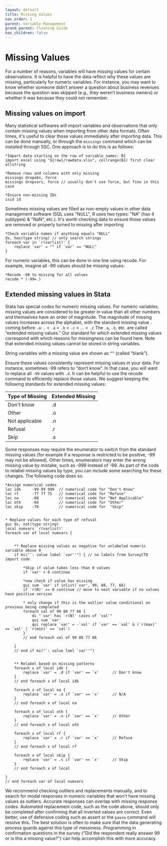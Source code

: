 ```yaml
---
layout: default
title: Missing Values
nav_order: 1
parent: Variable Management
grand_parent: Cleaning Guide
has_children: false
---
```


# Missing Values
For a number of reasons, variables will have missing values for certain observations. It is helpful to have the data reflect why these values are missing, particularly for numeric variables. For instance, you may want to know whether someone didn’t answer a question about business revenues because the question was skipped (e.g., they weren’t business owners) or whether it was because they could not remember.

## Missing values on import

Many statistical softwares will import variables and observations that only contain missing values when importing from other data formats. Often times, it's useful to clear those values immediately after importing data. This can be done manually, or through the `missings` command which can be installed through SSC. One approach is to do this is as follows:
```
*Import data starting on the row of variable names: B1
import excel using "${raw}/rawdata.xlsx", cellrange(B1) first clear allstring

*Remove rows and columns with only missing
missings dropobs, force
missings dropvars, force // usually don't use force, but fine in this case

*Ensure non-missing IDs
isid id
```

Sometimes missing values are filled as non-empty values in other data management software (SQL uses "NULL", R uses two types: "NA" (has 4 subtypes) & "NaN", etc.). It's worth checking data to ensure those values are removed or properly turned to missing after importing

```
*Check variable names if anything equals "NULL"
ds, has(type string) // only search strings
foreach var in `r(varlist)' {
	replace `var' = "" if `var' == "NULL" 
}
```

For numeric variables, this can be done in one line using recode. For example, imagine all -99 values should be missing values:
```
*Recode -99 to missing for all values
recode * (-99=.)
```

## Extended missing values in Stata

Stata has special codes for numeric missing values. For numeric variables, missing values are considered to be greater in value than all other numbers and themselves have an order of magnitude. The magnitude of missing values increases across the alphabet, with the standard missing value `.` coming before `.a`: `.` <  `.a` <  `.b` <  `.c` < ... < `.z` The `.a`, `.b`, etc. are called “extended missing values.” Our standard for which extended missing values correspond with which reasons for missingness can be found here. Note that extended missing values cannot be stored in string variables. 

String variables with a missing value are shown as `“”` (called “blank”). 

Ensure these values consistently represent missing values in your data. For instance, sometimes -99 refers to “don’t know”. In that case, you will want to replace all `-99` values with `.d`. It can be helpful to use the recode command to efficiently replace those values. We suggest keeping the following standards for extended missing values:

| Type of Missing | Extended Missing |
| ---- | ---- | 
| Don't know | .d |
| Other | .o | 
| Not applicable | .n |
| Refusal | .r |
| Skip | .s |

Some responses may require the enumerator to switch from the standard missing values (for example if a response is restricted to be positive, -99 may not be allowed). Other times, enumerators may enter the wrong missing value by mistake, such as -999 instead of -99. As part of the code to relabel missing values by type, you can include some searching for these changes. The following code does so.

```
*Assign numerical codes
loc idk 	-99 99 999	// numerical code for "Don't Know"
loc rf 		-77	77 75	// numerical code for "Refuse"
loc na 		-88			// numerical code for "Not Applicable"
loc oth 	-66 		// numerical code for "Other"
loc skip 	-70 		// numerical code for  "Skip"


* Replace values for each type of refusal
qui ds, not(type string) 
local numvars `r(varlist)'
foreach var of local numvars { 


	** Replace missing values as negative for unlabeled numeric variable above 0 
	if mi("`: value label `var''") { // no labels from SurveyCTO import code
			
		*Skip if value takes less than 0 values
		if `var' < 0 continue 
		
		*now check if value has missing	
		qui sum `var' if inlist(`var', 99, 88, 77, 66)
		if `r(N)' == 0 continue // move to next variable if no values have positive version

		* only change if this is the outlier value conditional on previous being completed
		foreach val of 99 88 77 66 {
			di "`var' has `r(N)' cases of `val'" 
			qui sum `var' 
			qui replace `var' = -`val' if `var' == `val' & (`r(max)' == `val' | `r(min)' == `val') 
		}
		// end foreach val of 99 88 77 66 

	}
	// end if mi("`: value lael `var''")


	** Relabel based on missing patterns
	foreach x of local idk {
		replace `var' = .d if `var' == `x' 		// Don't know 
	}
	// end foreach x of local idk

	foreach x of local na {
		replace `var' = .n if `var' == `x' 		// N/A
	}
	// end foreach x of local na

	foreach x of local oth {
		replace `var' = .o if `var' == `x' 		// Other
	}
	// end foreach x of local oth

	foreach x of local rf {
		replace `var' = .r if `var' == `x' 		// Refuse
	}
	// end foreach x of local rf

	foreach x of local skip {
		replace `var' = .s if `var' == `x' 		// Skip
	}
	// end foreach x of local 

} 
// end foreach var of local numvars

```

We recommend checking outliers and replacements manually, and to search for modal responses in numeric variables that won't have missing values as outliers. Accurate responses can overlap with missing response codes. Automated replacement code, such as the code above, should only be completed after confirming that all inverted values are correct. Even better, use of defensive coding such as assert or the `pause` command will resolve this. The best solution is often to make sure that the data generating process guards against this type of messiness. Programming in confirmation questions in the survey ("Did the respondent really answer 99 or is this a missing value?") can help accomplish this with more accuracy.